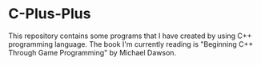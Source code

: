 # C-Plus-Plus

This repository contains some programs that I have created by using C++ programming language.  The book I'm currently reading is "Beginning C++ Through Game Programming" by Michael Dawson.  
